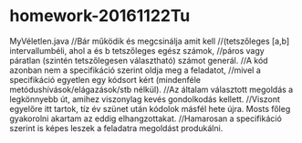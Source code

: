 # homework-20161122Tu
MyVéletlen.java
//Bár működik és megcsinálja amit kell 
//(tetszőleges [a,b] intervallumbéli, ahol a és b tetszőleges egész számok, 
//páros vagy páratlan (szintén tetszőlegesen választható) számot generál.
//A kód azonban nem a specifikáció szerint oldja meg a feladatot, 
//mivel a specifikáció egyetlen egy kódsort kért (mindenféle metódushívások/elágazások/stb nélkül).
//Az általam választott megoldás  a legkönnyebb út, amihez viszonylag kevés gondolkodás kellett.
//Viszont egyelőre itt tartok, tíz év szünet után kódolok másfél hete újra. Mosts főleg gyakorolni akartam az eddig elhangzottakat. //Hamarosan a specifikáció szerint is képes leszek a feladatra megoldást produkálni.
